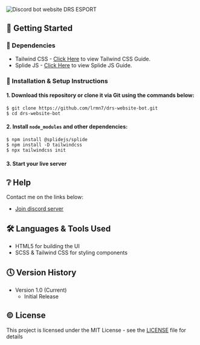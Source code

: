 
![Discord bot website DRS ESPORT](https://cdn.discordapp.com/attachments/1098969636306960465/1160522073366601788/Screenshot_2023-10-08_at_17-22-18_DRS_ESPORT.png)

## 🔧 Getting Started

### 📍 Dependencies
* Tailwind CSS - [Click Here](https://tailwindcss.com/docs/installation) to view Tailwind CSS Guide.
* Splide JS - [Click Here](https://splidejs.com/guides/getting-started/) to view Splide JS Guide.

### 📍 Installation & Setup Instructions

#### 1. Download this repository or clone it via Git using the commands below:

    $ git clone https://github.com/lrmn7/drs-website-bot.git
    $ cd drs-website-bot
    
#### 2. Install `node_modules` and other dependencies:

    $ npm install @splidejs/splide
    $ npm install -D tailwindcss
    $ npx tailwindcss init
    
#### 3. Start your live server
    
## ❔ Help

Contact me on the links below:
* [Join discord server](https://discord.gg/WFfjrQxnfH)

## 🛠 Languages & Tools Used

* HTML5 for building the UI
* SCSS & Tailwind CSS for styling components

## 🕔 Version History

* Version 1.0 (Current)
    * Initial Release

## ©️ License

This project is licensed under the MIT License - see the [LICENSE](LICENSE) file for details


